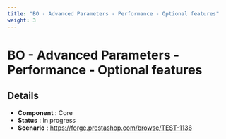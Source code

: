 ```yaml
---
title: "BO - Advanced Parameters - Performance - Optional features"
weight: 3
---
```


# BO - Advanced Parameters - Performance - Optional features
## Details
* **Component** : Core
* **Status** : In progress
* **Scenario** : https://forge.prestashop.com/browse/TEST-1136

